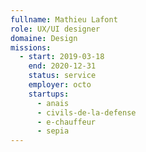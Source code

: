 ```yaml
---
fullname: Mathieu Lafont
role: UX/UI designer
domaine: Design
missions:
  - start: 2019-03-18
    end: 2020-12-31
    status: service
    employer: octo
    startups:
      - anais
      - civils-de-la-defense
      - e-chauffeur
      - sepia
---
```

